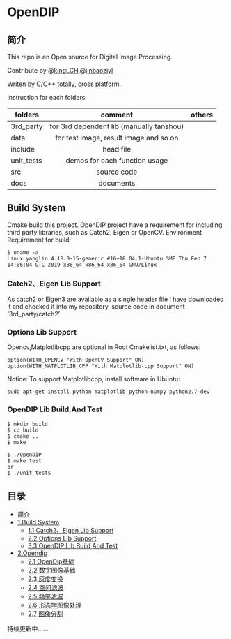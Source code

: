 # OpenDIP
## 简介
This repo is an Open source for Digital Image Processing.

Contribute by @[kingLCH](https://github.com/kingLCH),@[jinbaoziyl](https://github.com/jinbaoziyl)

Writen by C/C++ totally, cross platform.


Instruction for each folders:

|   folders       | comment                                  | others  |
|   ------------- |:----------------------------------------:| -------:|
|   3rd_party     | for 3rd dependent lib (manually tanshou) |         |
|   data          | for test image, result image and so on   |         |
|   include	      | head file                                |         |
|   unit_tests    | demos for each function usage            |         |
|   src           | source code                              |         |
|   docs          | documents                                |         |

## Build System
 Cmake build this project. OpenDIP project have a requirement for including third party libraries, such as Catch2, Eigen or OpenCV.
 Environment Requirement for build:
```
$ uname -a
Linux yanglin 4.18.0-15-generic #16~18.04.1-Ubuntu SMP Thu Feb 7 14:06:04 UTC 2019 x86_64 x86_64 x86_64 GNU/Linux
```

### Catch2、Eigen Lib Support
As catch2 or Eigen3 are available as a single header file I have downloaded it and checked it into my repository, source code in document ‘3rd_party/catch2’

### Options Lib Support
Opencv,Matplotlibcpp are optional in Root Cmakelist.txt, as follows:
```
option(WITH_OPENCV "With OpenCV Support" ON)
option(WITH_MATPLOTLIB_CPP "With Matplotlib-cpp Support" ON)
```
Notice: To support Matplotlibcpp, install software in Ubuntu:
```
sudo apt-get install python-matplotlib python-numpy python2.7-dev
```

### OpenDIP Lib Build,And Test
 ```
 $ mkdir build
 $ cd build
 $ cmake ..
 $ make

 $ ./OpenDIP
 $ make test
 or
 $ ./unit_tests
 ```

 ## 目录
 * [简介]()
 * [1.Build System]()
   * [1.1 Catch2、Eigen Lib Support]()
   * [2.2 Options Lib Support]()
   * [3.3 OpenDIP Lib Build,And Test]()
 * [2.Opendip](include/algorithm.h)
   * [2.1 OpenDip基础](docs/OpenDip基础.md)
   * [2.2 数字图像基础](docs/数字图像基础.md)
   * [2.3 灰度变换](docs/灰度变换.md)
   * [2.4 空间滤波](docs/空间滤波.md)
   * [2.5 频率滤波]()
   * [2.6 形态学图像处理](docs/图像图形学.md)
   * [2.7 图像分割](docs/图像分割.md)

持续更新中......

